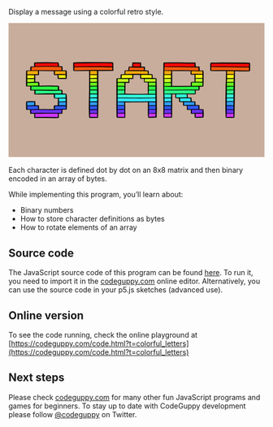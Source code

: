 ﻿Display a message using a colorful retro style.

![Image](thumb.png)

Each character is defined dot by dot on an 8x8 matrix and then binary encoded in an array of bytes.

While implementing this program, you’ll learn about:

- Binary numbers
- How to store character definitions as bytes
- How to rotate elements of an array
 
## Source code 
The JavaScript source code of this program can be found [here](sketches/program.js). To run it, you need to import it in the [codeguppy.com](https://codeguppy.com) online editor. Alternatively, you can use the source code in your p5.js sketches (advanced use). 
## Online version 
To see the code running, check the online playground at [https://codeguppy.com/code.html?t=colorful_letters](https://codeguppy.com/code.html?t=colorful_letters) 
## Next steps 
Please check [codeguppy.com](https://codeguppy.com) for many other fun JavaScript programs and games for beginners. To stay up to date with CodeGuppy development please follow [@codeguppy](https://twitter.com/codeguppy) on Twitter.  

